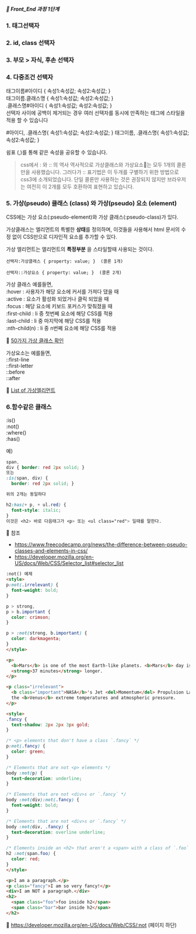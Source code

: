 ##### 🍑  Front_End 과정 1단계 


### 1. 태그선택자  



### 2. id, class 선택자 



### 3. 부모 >  자식, 후손 선택자



### 4. 다중조건 선택자


태그이름#아이디 { 속성1:속성값; 속성2:속성값; }   
태그이름.클래스명 { 속성1:속성값; 속성2:속성값; }  
.클래스명#아이디 { 속성1:속성값; 속성2:속성값; }  
선택자 사이에 공백이 제거되는 경우 여러 선택자를 동시에 만족하는 태그에 스타일을 적용 할 수 있습니다  

#아이디, .클래스명{ 속성1:속성값; 속성2:속성값; } 
태그이름, .클래스명{ 속성1:속성값; 속성2:속성값; } 

쉼표 (,)를 통해  같은 속성을 공유할 수 있습니다. 


> css에서 : 와 :: 의 역사
> 역사적으로 가상클래스와 가상요소는 모두 1개의 콜론만을 사용했습니다.
> 그러다가 :: 표기법은 이 두개를 구별하기 위한 방법으로 css3에 소개되었습니다. 단일 콜론만 사용하는 것은 권장되지 않지만 브라우저는 여전히 이 2개를 모두 호환하여 표현하고 있습니다. 



### 5. 가상(pseudo) 클래스 (class) 와 가상(pseudo) 요소 (element)  
CSS에는 가상 요소(:pseudo-element)와 가상 클래스(:pseudo-class)가 있다. 

가상클래스는 엘리먼트의 특별한 **상태**를 정의하며, 이것들을 사용해서 html 문서의 수정 없이 CSS만으로 디자인적 요소를 추가할 수 있다. 

가상 엘리먼트는 엘리먼트의 **특정부분** 을 스타일할때 사용되는 것이다. 

``` 선택자:가상클래스 { property: value; }  (콜론 1개) ```

``` 선택자::가상요소 { property: value; }  (콜론 2개) ```

가상 클래스 예를들면,   
:hover : 사용자가 해당 요소에 커서를 가져다 댔을 때  
:active : 요소가 활성화 되었거나 클릭 되었을 때  
:focus : 해당 요소에 키보드 포커스가 맞춰졌을 때   
:first-child : li 중 첫번쩨 요소에 해당 CSS를 적용  
:last-child : li 중 마지막에 해당 CSS를 적용   
:nth-child(n) : li 중 n번쩨 요소에 해당 CSS를 적용   

:peach: [50가지 가상 클래스 확인](https://developer.mozilla.org/en-US/docs/Web/CSS/Pseudo-classes#alphabetical_index)
 
가상요소는 예를들면,    
::first-line   
::first-letter   
::before   
::after   


:peach: [List of 가상엘리먼트](https://developer.mozilla.org/en-US/docs/Web/CSS/Pseudo-elements#alphabetical_index)

### 6.함수같은 클래스

:is()  
:not()   
:where()   
:has()   

예)
```css
span,
div { border: red 2px solid; }
또는
:is(span, div) {
  border: red 2px solid; }

위의 2개는 동일하다
```  

```css
h2:has(+ p, + ul.red) {
  font-style: italic;
}
이것은 <h2> 바로 다음태그가 <p> 또는 <ul class="red"> 일때를 말한다. 
```
:peach: 참조 
- https://www.freecodecamp.org/news/the-difference-between-pseudo-classes-and-elements-in-css/  
- https://developer.mozilla.org/en-US/docs/Web/CSS/Selector_list#selector_list




```html
:not() 예제  
<style>
p:not(.irrelevant) {
  font-weight: bold;
}

p > strong,
p > b.important {
  color: crimson;
}

p > :not(strong, b.important) {
  color: darkmagenta;
}
</style>

<p>
  <b>Mars</b> is one of the most Earth-like planets. <b>Mars</b> day is almost the same as an Earth day, only
  <strong>37 minutes</strong> longer.
</p>

<p class="irrelevant">
  <b class="important">NASA</b>'s Jet <del>Momentum</del> Propulsion Laboratory is designing mission concepts to survive
  the <b>Venus</b> extreme temperatures and atmospheric pressure.
</p>

```

```html
<style>
.fancy {
  text-shadow: 2px 2px 3px gold;
}

/* <p> elements that don't have a class `.fancy` */
p:not(.fancy) {
  color: green;
}

/* Elements that are not <p> elements */
body :not(p) {
  text-decoration: underline;
}

/* Elements that are not <div>s or `.fancy` */
body :not(div):not(.fancy) {
  font-weight: bold;
}

/* Elements that are not <div>s or `.fancy` */
body :not(div, .fancy) {
  text-decoration: overline underline;
}

/* Elements inside an <h2> that aren't a <span> with a class of `.foo` */
h2 :not(span.foo) {
  color: red;
}
</style>

<p>I am a paragraph.</p>
<p class="fancy">I am so very fancy!</p>
<div>I am NOT a paragraph.</div>
<h2>
  <span class="foo">foo inside h2</span>
  <span class="bar">bar inside h2</span>
</h2>

```

:peach: https://developer.mozilla.org/en-US/docs/Web/CSS/:not  (페이지 하단)








